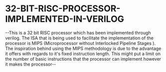 # 32-BIT-RISC-PROCESSOR-IMPLEMENTED-IN-VERILOG
--This is a 32 bit RISC processor which has been implemented through verilog. The ISA that is being used to facilitate the implementation of the processor is MIPS (Microprocessor without Interlocked Pipeline Stages ). The inspiration behind using the MIPS methodology is due to the advantage it offers with regards to it's fixed instruction length. This might put a limit on the number of basic instructions that the processor can implement however it makes the processor--
